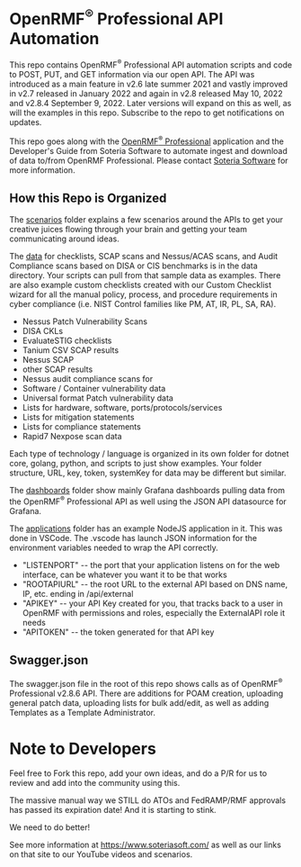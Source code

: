 # OpenRMF<sup>&reg;</sup> Professional API Automation
This repo contains OpenRMF<sup>&reg;</sup> Professional API automation scripts and code to POST, PUT, and GET information via our open API. The API was introduced as a main feature in v2.6 late summer 2021 and vastly improved in v2.7 released in January 2022 and again in v2.8 released May 10, 2022 and v2.8.4 September 9, 2022. Later versions will expand on this as well, as will the examples in this repo. Subscribe to the repo to get notifications on updates.

This repo goes along with the <a href="https://www.soteriasoft.com/" target="_blank">OpenRMF<sup>&reg;</sup> Professional</a> application and the Developer's Guide from Soteria Software to automate ingest and download of data to/from OpenRMF Professional. Please contact <a href="https://www.soteriasoft.com/contact.html#contactform">Soteria Software</a> for more information.

## How this Repo is Organized

The <a href="./scenarios">scenarios</a> folder explains a few scenarios around the APIs to get your creative juices flowing through your brain and getting your team communicating around ideas. 

The <a href="./data">data</a> for checklists, SCAP scans and Nessus/ACAS scans, and Audit Compliance scans based on DISA or CIS benchmarks is in the data directory. Your scripts can pull from that sample data as examples.  There are also example custom checklists created with our Custom Checklist wizard for all the manual policy, process, and procedure requirements in cyber compliance (i.e. NIST Control families like PM, AT, IR, PL, SA, RA).

* Nessus Patch Vulnerability Scans
* DISA CKLs
* EvaluateSTIG checklists
* Tanium CSV SCAP results
* Nessus SCAP
* other SCAP results
* Nessus audit compliance scans for 
* Software / Container vulnerability data
* Universal format Patch vulnerability data
* Lists for hardware, software, ports/protocols/services
* Lists for mitigation statements
* Lists for compliance statements
* Rapid7 Nexpose scan data

Each type of technology / language is organized in its own folder for dotnet core, golang, python, and scripts to just show examples. Your folder structure, URL, key, token, systemKey for data may be different but similar. 

The <a href="./dashboards">dashboards</a> folder show mainly Grafana dashboards pulling data from the OpenRMF<sup>&reg;</sup> Professional API as well using the JSON API datasource for Grafana.

The <a href="./applications">applications</a> folder has an example NodeJS application in it. This was done in VSCode. The .vscode has launch JSON information for the environment variables needed to wrap the API correctly. 
* "LISTENPORT" -- the port that your application listens on for the web interface, can be whatever you want it to be that works
* "ROOTAPIURL" -- the root URL to the external API based on DNS name, IP, etc. ending in /api/external
* "APIKEY" -- your API Key created for you, that tracks back to a user in OpenRMF with permissions and roles, especially the ExternalAPI role it needs
*  "APITOKEN" -- the token generated for that API key

## Swagger.json

The swagger.json file in the root of this repo shows calls as of OpenRMF<sup>&reg;</sup> Professional v2.8.6 API. There are additions for POAM creation, uploading general patch data, uploading lists for bulk add/edit, as well as adding Templates as a Template Administrator.

# Note to Developers
Feel free to Fork this repo, add your own ideas, and do a P/R for us to review and add into the community using this. 

The massive manual way we STILL do ATOs and FedRAMP/RMF approvals has passed its expiration date! And it is starting to stink. 

We need to do better!

See more information at https://www.soteriasoft.com/ as well as our links on that site to our YouTube videos and scenarios.